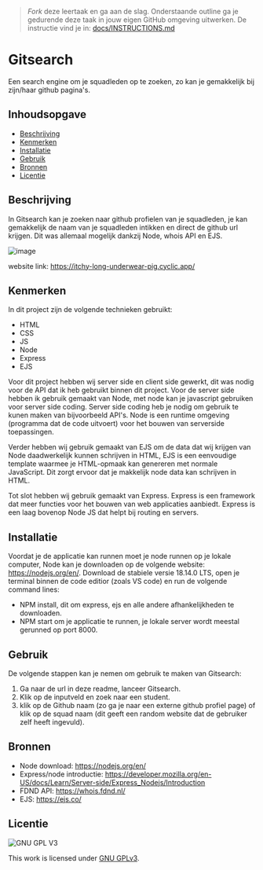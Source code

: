 > _Fork_ deze leertaak en ga aan de slag. Onderstaande outline ga je gedurende deze taak in jouw eigen GitHub omgeving uitwerken. De instructie vind je in: [docs/INSTRUCTIONS.md](docs/INSTRUCTIONS.md)

# Gitsearch
<!-- Geef je project een titel en schrijf in één zin wat het is -->
Een search engine om je squadleden op te zoeken, zo kan je gemakkelijk bij zijn/haar github pagina's.

## Inhoudsopgave

  * [Beschrijving](#beschrijving)
  * [Kenmerken](#kenmerken)
  * [Installatie](#installatie)
  * [Gebruik](#gebruik)
  * [Bronnen](#bronnen)
  * [Licentie](#licentie)

## Beschrijving
<!-- In de Beschrijving staat hoe je project er uit ziet, hoe het werkt en wat je er mee kan. -->
In Gitsearch kan je zoeken naar github profielen van je squadleden, je kan gemakkelijk de naam van je squadleden intikken en direct de github url krijgen. Dit was allemaal mogelijk dankzij Node, whois API en EJS.

<!-- Voeg een mooie poster visual toe 📸 -->
![image](https://user-images.githubusercontent.com/112855878/221082897-ea750a0b-a657-45b7-b884-cd02c1a520a0.png)

<!-- Voeg een link toe naar Github Pages 🌐-->
website link: https://itchy-long-underwear-pig.cyclic.app/

## Kenmerken
<!-- Bij Kenmerken staat welke technieken zijn gebruikt en hoe. Wat is de HTML structuur? Wat zijn de belangrijkste dingen in CSS? Wat is er met Javascript gedaan en hoe? Misschien heb je een framwork of library gebruikt? -->
In dit project zijn de volgende technieken gebruikt:
- HTML
- CSS
- JS
- Node
- Express
- EJS

Voor dit project hebben wij server side en client side gewerkt, dit was nodig voor de API dat ik heb gebruikt binnen dit project. Voor de server side hebben ik gebruik gemaakt van Node, met node kan je javascript gebruiken voor server side coding. Server side coding heb je nodig om gebruik te kunen maken van bijvoorbeeld API's. Node is een runtime omgeving (programma dat de code uitvoert) voor het bouwen van serverside toepassingen.

Verder hebben wij gebruik gemaakt van EJS om de data dat wij krijgen van Node daadwerkelijk kunnen schrijven in HTML, EJS is een eenvoudige template waarmee je HTML-opmaak kan genereren met normale JavaScript. Dit zorgt ervoor dat je makkelijk node data kan schrijven in HTML.

Tot slot hebben wij gebruik gemaakt van Express. Express is een framework dat meer functies voor het bouwen van web applicaties aanbiedt. Express is een laag bovenop Node JS dat helpt bij routing en servers.

## Installatie
<!-- Bij Installatie staat stap-voor-stap beschreven hoe je de development omgeving moet inrichten om aan de repository te kunnen werken. -->
Voordat je de applicatie kan runnen moet je node runnen op je lokale computer, Node kan je downloaden op de volgende website: https://nodejs.org/en/.
Download de stabiele versie 18.14.0 LTS, open je terminal binnen de code editior (zoals VS code) en run de volgende command lines:

- NPM install, dit om express, ejs en alle andere afhankelijkheden te downloaden.
- NPM start om je applicatie te runnen, je lokale server wordt meestal gerunned op port 8000.

## Gebruik
De volgende stappen kan je nemen om gebruik te maken van Gitsearch:

1. Ga naar de url in deze readme, lanceer Gitsearch.
2. Klik op de inputveld en zoek naar een student.
3. klik op de Github naam (zo ga je naar een externe github profiel page) of klik op de squad naam (dit geeft een random website dat de gebruiker zelf heeft ingevuld).

## Bronnen
- Node download: https://nodejs.org/en/
- Express/node introductie: https://developer.mozilla.org/en-US/docs/Learn/Server-side/Express_Nodejs/Introduction
- FDND API: https://whois.fdnd.nl/
- EJS: https://ejs.co/

## Licentie

![GNU GPL V3](https://www.gnu.org/graphics/gplv3-127x51.png)

This work is licensed under [GNU GPLv3](./LICENSE).
